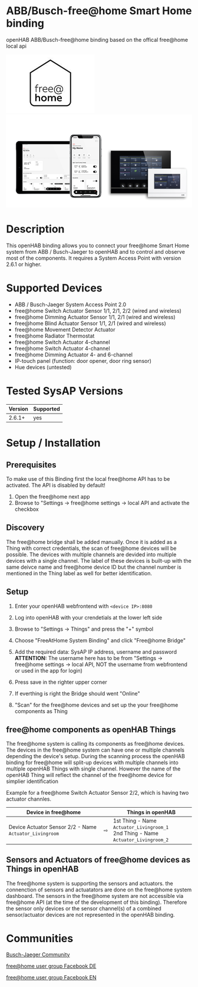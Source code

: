 # ABB/Busch-free@home Smart Home binding

 openHAB ABB/Busch-free@home binding based on the offical free@home local api

![alt text](https://github.com/jannodeluxe/jannnnoooo/blob/main/free_at_home_logo_1.jpg)
![alt text](https://github.com/jannodeluxe/jannnnoooo/blob/main/abb_freeathome_2_0.png)
# Description

This openHAB binding allows you to connect your free@home Smart Home system from ABB / Busch-Jaeger to openHAB and to control and observe most of the components.
It requires a System Access Point with version 2.6.1 or higher.

# Supported Devices

- ABB / Busch-Jaeger System Access Point 2.0
- free@home Switch Actuator Sensor 1/1, 2/1, 2/2 (wired and wireless)
- free@home Dimming Actuator Sensor 1/1, 2/1 (wired and wireless)
- free@home Blind Actuator Sensor 1/1, 2/1 (wired and wireless)
- free@home Movement Detector Actuator
- free@home Radiator Thermostat
- free@home Switch Actuator 4-channel
- free@home Switch Actuator 4-channel
- free@home Dimming Actuator 4- and 6-channel
- IP-touch panel (function: door opener, door ring sensor)
- Hue devices (untested)


# Tested SysAP Versions

|Version|Supported|
|---|---|
|2.6.1+|yes|


# Setup / Installation

## Prerequisites

To make use of this Binding first the local free@home API has to be activated. The API is disabled by default!

1. Open the free@home next app
2. Browse to "Settings -> free@home settings -> local API and activate the checkbox

## Discovery

The free@home bridge shall be added manually. Once it is added as a Thing with correct credentials, the scan of free@home devices will be possible.
The devices with multiple channels are devided into multiple devices with a single channel. The label of these devices is built-up with the same deivce name and free@home device ID but the channel number is mentioned in the Thing label as well for better identification.

## Setup

1. Enter your openHAB webfrontend with `<device IP>:8080`
2. Log into openHAB with your crendetials at the lower left side
3. Browse to "Settings -> Things" and press the "+" symbol
4. Choose "FreeAtHome System Binding" and click "Free@home Bridge"
5. Add the required data: SysAP IP address, username and password
**ATTENTION:** The username here has to be from "Settings -> free@home settings -> local API, NOT the username from webfrontend or used in the app for login)

6. Press save in the righter upper corner
7. If everthing is right the Bridge should went "Online"
8. "Scan" for the free@home devices and set up the your free@home components as Thing

## free@home components as openHAB Things

The free@home system is calling its components as free@home devices. The devices in the free@home system can have one or multiple channels depending the device's setup. During the scanning process the openHAB binding for free@home will split-up devices with multiple channels into multiple openHAB Things with single channel. However the name of the openHAB Thing will reflect the channel of the free@home device for simplier identification

Example for a free@home Switch Actuator Sensor 2/2, which is having two actuator channles.

|Device in free@home| |Things in openHAB|
|---|---|---|
|Device Actuator Sensor 2/2 - Name `Actuator_Livingroom`  | ⇨ |1st Thing - Name `Actuator_Livingroom_1`<br />2nd Thing - Name `Actuator_Livingroom_2`|

## Sensors and Actuators of free@home devices as Things in openHAB

The free@home system is supporting the sensors and actuators. the connenction of sensors and actuatators are done on the free@home system dashboard. The sensors in the free@home system are not accessible via free@home API (at the time of the development of this binding). Therefore the sensor only devices or the sensor channel(s) of a combined sensor/actuator devices are not represented in the openHAB binding.

# Communities

[Busch-Jaeger Community](https://community.busch-jaeger.de/)

[free@home user group Facebook DE](https://www.facebook.com/groups/738242583015188)

[free@home user group Facebook EN](https://www.facebook.com/groups/452502972031360)
